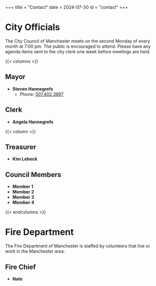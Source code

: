 +++
title = "Contact"
date = 2024-07-30
id = "contact"
+++

# City Officials

The City Council of Manchester meets on the second Monday of every month at 7:00 pm. The public is encouraged to attend. Please have any agenda items sent to the city clerk one week before meetings are held.

{{< columns >}}

## Mayor
- **Steven Hannegrefs**
    - Phone: [507.402.3897](tel:5074023897)

## Clerk
- **Angela Hannegrefs**

{{< column >}}

## Treasurer
- **Kim Lebeck**

## Council Members
- **Member 1**
- **Member 2**
- **Member 3**
- **Member 4**

{{< endcolumns >}}

# Fire Department

The Fire Department of Manchester is staffed by volunteers that live or work in the Manchester area.

## Fire Chief
- **Nate**